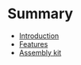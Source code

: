 # Summary

* [Introduction](README.md)
* [Features](features/README.md)
* [Assembly kit](assembly_kit/README.md)


